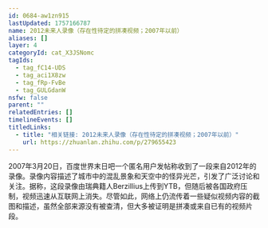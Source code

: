 ```yaml
---
id: 0684-aw1zn915
lastUpdated: 1757166787
name: 2012未来人录像（存在性待定的拼凑视频；2007年以前）
aliases: []
layer: 4
categoryId: cat_X3JSNomc
tagIds:
  - tag_fC14-UDS
  - tag_aci1X8zw
  - tag_fRp-FvBe
  - tag_GULGdanW
nsfw: false
parent: ""
relatedEntries: []
timelineEvents: []
titledLinks:
  - title: "相关链接: 2012未来人录像（存在性待定的拼凑视频；2007年以前）"
    url: https://zhuanlan.zhihu.com/p/279655423
---
```


2007年3月20日，百度世界末日吧一个匿名用户发帖称收到了一段来自2012年的录像。录像内容描述了城市中的混乱景象和天空中的怪异光芒，引发了广泛讨论和关注。据称，这段录像由瑞典籍人Berzillius上传到YTB，但随后被各国政府压制，视频迅速从互联网上消失。尽管如此，网络上仍流传着一些疑似视频内容的截图和描述，虽然全部来源没有被查清，但大多被证明是拼凑或来自已有的视频片段。